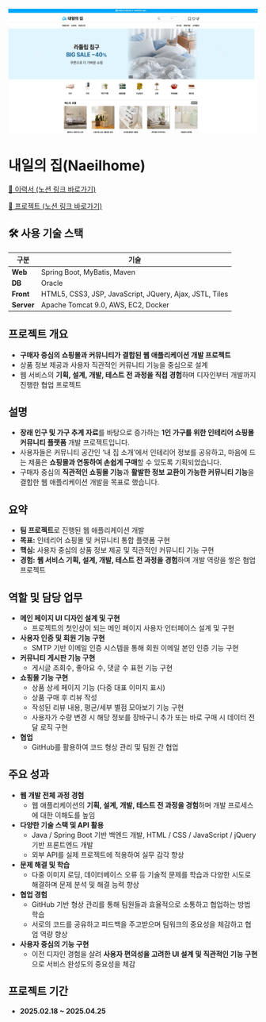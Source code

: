 ![메인 페이지 미리보기](./images/메인페이지.jpg)

# 내일의 집(Naeilhome)
[📄 이력서 (노션 링크 바로가기)](https://verbena-gerbil-44e.notion.site/1e32d31c7a6d807183c1d9b99589a8cb?pvs=4)

[📘 프로젝트 (노션 링크 바로가기)](https://verbena-gerbil-44e.notion.site/Web-Project-1f12d31c7a6d801a9435e86ea3fe80fc?pvs=4)

## 🛠 사용 기술 스택

| 구분      | 기술                                                                 |
|-----------|----------------------------------------------------------------------|
| **Web**   | Spring Boot, MyBatis, Maven                                          |
| **DB**    | Oracle                                                               |
| **Front** | HTML5, CSS3, JSP, JavaScript, JQuery, Ajax, JSTL, Tiles              |
| **Server**| Apache Tomcat 9.0, AWS, EC2, Docker                                  |


## 프로젝트 개요
- **구매자 중심의 쇼핑몰과 커뮤니티가 결합된 웹 애플리케이션 개발 프로젝트**
- 상품 정보 제공과 사용자 직관적인 커뮤니티 기능을 중심으로 설계
- 웹 서비스의 **기획, 설계, 개발, 테스트 전 과정을 직접 경험**하며 디자인부터 개발까지 진행한 협업 프로젝트

## 설명
- **장래 인구 및 가구 추계 자료**를 바탕으로 증가하는 **1인 가구를 위한 인테리어 쇼핑몰 커뮤니티 플랫폼** 개발 프로젝트입니다.
- 사용자들은 커뮤니티 공간인 ‘내 집 소개’에서 인테리어 정보를 공유하고, 마음에 드는 제품은 **쇼핑몰과 연동하여 손쉽게 구매**할 수 있도록 기획되었습니다.
- 구매자 중심의 **직관적인 쇼핑몰 기능**과 **활발한 정보 교환이 가능한 커뮤니티 기능**을 결합한 웹 애플리케이션 개발을 목표로 했습니다.

## 요약
- **팀 프로젝트**로 진행된 웹 애플리케이션 개발
- **목표:** 인테리어 쇼핑몰 및 커뮤니티 통합 플랫폼 구현
- **핵심:** 사용자 중심의 상품 정보 제공 및 직관적인 커뮤니티 기능 구현
- **경험:** **웹 서비스 기획, 설계, 개발, 테스트 전 과정을 경험**하며 개발 역량을 쌓은 협업 프로젝트

## 역할 및 담당 업무
- **메인 페이지 UI 디자인 설계 및 구현**
  - 프로젝트의 첫인상이 되는 메인 페이지 사용자 인터페이스 설계 및 구현
- **사용자 인증 및 회원 기능 구현**
  - SMTP 기반 이메일 인증 시스템을 통해 회원 이메일 본인 인증 기능 구현
- **커뮤니티 게시판 기능 구현**
  - 게시글 조회수, 좋아요 수, 댓글 수 표현 기능 구현
- **쇼핑몰 기능 구현**
  - 상품 상세 페이지 기능 (다중 대표 이미지 표시)
  - 상품 구매 후 리뷰 작성
  - 작성된 리뷰 내용, 평균/세부 별점 모아보기 기능 구현
  - 사용자가 수량 변경 시 해당 정보를 장바구니 추가 또는 바로 구매 시 데이터 전달 로직 구현
- **협업**
  - GitHub를 활용하여 코드 형상 관리 및 팀원 간 협업

## 주요 성과
- **웹 개발 전체 과정 경험**
  - 웹 애플리케이션의 **기획, 설계, 개발, 테스트 전 과정을 경험**하며 개발 프로세스에 대한 이해도를 높임
- **다양한 기술 스택 및 API 활용**
  - Java / Spring Boot 기반 백엔드 개발, HTML / CSS / JavaScript / jQuery 기반 프론트엔드 개발
  - 외부 API를 실제 프로젝트에 적용하여 실무 감각 향상
- **문제 해결 및 학습**
  - 다중 이미지 로딩, 데이터베이스 오류 등 기술적 문제를 학습과 다양한 시도로 해결하며 문제 분석 및 해결 능력 향상
- **협업 경험**
  - GitHub 기반 형상 관리를 통해 팀원들과 효율적으로 소통하고 협업하는 방법 학습
  - 서로의 코드를 공유하고 피드백을 주고받으며 팀워크의 중요성을 체감하고 협업 역량 향상
- **사용자 중심의 기능 구현**
  - 이전 디자인 경험을 살려 **사용자 편의성을 고려한 UI 설계 및 직관적인 기능 구현**으로 서비스 완성도의 중요성을 체감

## 프로젝트 기간
- **2025.02.18 ~ 2025.04.25**
